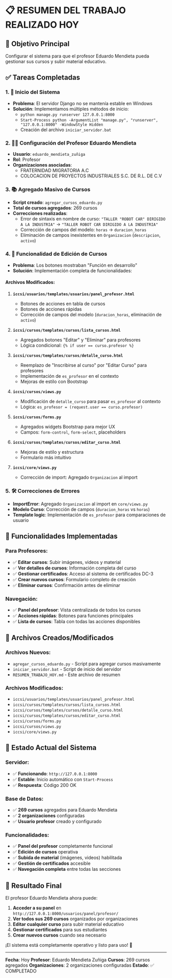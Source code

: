 # 📋 RESUMEN DEL TRABAJO REALIZADO HOY

## 🎯 Objetivo Principal
Configurar el sistema para que el profesor Eduardo Mendieta pueda gestionar sus cursos y subir material educativo.

## ✅ Tareas Completadas

### 1. 🚀 Inicio del Sistema
- **Problema**: El servidor Django no se mantenía estable en Windows
- **Solución**: Implementamos múltiples métodos de inicio:
  - `python manage.py runserver 127.0.0.1:8000`
  - `Start-Process python -ArgumentList "manage.py", "runserver", "127.0.0.1:8000" -WindowStyle Hidden`
  - Creación del archivo `iniciar_servidor.bat`

### 2. 👨‍🏫 Configuración del Profesor Eduardo Mendieta
- **Usuario**: `eduardo_mendieta_zuñiga`
- **Rol**: Profesor
- **Organizaciones asociadas**:
  - FRATERNIDAD MIGRATORIA A.C
  - COLOCACION DE PROYECTOS INDUSTRIALES S.C. DE R.L. DE C.V

### 3. 📚 Agregado Masivo de Cursos
- **Script creado**: `agregar_cursos_eduardo.py`
- **Total de cursos agregados**: 269 cursos
- **Correcciones realizadas**:
  - Error de sintaxis en nombre de curso: `"TALLER "ROBOT CAR" DIRIGIDO A LA INDUSTRIA"` → `"TALLER ROBOT CAR DIRIGIDO A LA INDUSTRIA"`
  - Corrección de campos del modelo: `horas` → `duracion_horas`
  - Eliminación de campos inexistentes en `Organizacion` (`descripcion`, `activo`)

### 4. 🔧 Funcionalidad de Edición de Cursos
- **Problema**: Los botones mostraban "Función en desarrollo"
- **Solución**: Implementación completa de funcionalidades:

#### Archivos Modificados:
1. **`iccsi/usuarios/templates/usuarios/panel_profesor.html`**
   - Botones de acciones en tabla de cursos
   - Botones de acciones rápidas
   - Corrección de campos del modelo (`duracion_horas`, eliminación de `activo`)

2. **`iccsi/cursos/templates/cursos/lista_cursos.html`**
   - Agregados botones "Editar" y "Eliminar" para profesores
   - Lógica condicional: `{% if user == curso.profesor %}`

3. **`iccsi/cursos/templates/cursos/detalle_curso.html`**
   - Reemplazo de "Inscribirse al curso" por "Editar Curso" para profesores
   - Implementación de `es_profesor` en el contexto
   - Mejoras de estilo con Bootstrap

4. **`iccsi/cursos/views.py`**
   - Modificación de `detalle_curso` para pasar `es_profesor` al contexto
   - Lógica: `es_profesor = (request.user == curso.profesor)`

5. **`iccsi/cursos/forms.py`**
   - Agregados widgets Bootstrap para mejor UX
   - Campos: `form-control`, `form-select`, placeholders

6. **`iccsi/cursos/templates/cursos/editar_curso.html`**
   - Mejoras de estilo y estructura
   - Formulario más intuitivo

7. **`iccsi/core/views.py`**
   - Corrección de import: Agregado `Organizacion` al import

### 5. 🛠️ Correcciones de Errores
- **ImportError**: Agregado `Organizacion` al import en `core/views.py`
- **Modelo Curso**: Corrección de campos (`duracion_horas` vs `horas`)
- **Template logic**: Implementación de `es_profesor` para comparaciones de usuario

## 🎯 Funcionalidades Implementadas

### Para Profesores:
- ✅ **Editar cursos**: Subir imágenes, videos y material
- ✅ **Ver detalles de cursos**: Información completa del curso
- ✅ **Gestionar certificados**: Acceso al sistema de certificados DC-3
- ✅ **Crear nuevos cursos**: Formulario completo de creación
- ✅ **Eliminar cursos**: Confirmación antes de eliminar

### Navegación:
- ✅ **Panel del profesor**: Vista centralizada de todos los cursos
- ✅ **Acciones rápidas**: Botones para funciones principales
- ✅ **Lista de cursos**: Tabla con todas las acciones disponibles

## 📁 Archivos Creados/Modificados

### Archivos Nuevos:
- `agregar_cursos_eduardo.py` - Script para agregar cursos masivamente
- `iniciar_servidor.bat` - Script de inicio del servidor
- `RESUMEN_TRABAJO_HOY.md` - Este archivo de resumen

### Archivos Modificados:
- `iccsi/usuarios/templates/usuarios/panel_profesor.html`
- `iccsi/cursos/templates/cursos/lista_cursos.html`
- `iccsi/cursos/templates/cursos/detalle_curso.html`
- `iccsi/cursos/templates/cursos/editar_curso.html`
- `iccsi/cursos/forms.py`
- `iccsi/cursos/views.py`
- `iccsi/core/views.py`

## 🚀 Estado Actual del Sistema

### Servidor:
- ✅ **Funcionando**: `http://127.0.0.1:8000`
- ✅ **Estable**: Inicio automático con `Start-Process`
- ✅ **Respuesta**: Código 200 OK

### Base de Datos:
- ✅ **269 cursos** agregados para Eduardo Mendieta
- ✅ **2 organizaciones** configuradas
- ✅ **Usuario profesor** creado y configurado

### Funcionalidades:
- ✅ **Panel del profesor** completamente funcional
- ✅ **Edición de cursos** operativa
- ✅ **Subida de material** (imágenes, videos) habilitada
- ✅ **Gestión de certificados** accesible
- ✅ **Navegación completa** entre todas las secciones

## 🎉 Resultado Final

El profesor Eduardo Mendieta ahora puede:
1. **Acceder a su panel** en `http://127.0.0.1:8000/usuarios/panel/profesor/`
2. **Ver todos sus 269 cursos** organizados por organizaciones
3. **Editar cualquier curso** para subir material educativo
4. **Gestionar certificados** para sus estudiantes
5. **Crear nuevos cursos** cuando sea necesario

¡El sistema está completamente operativo y listo para uso! 🚀

---
**Fecha**: Hoy
**Profesor**: Eduardo Mendieta Zuñiga
**Cursos**: 269 cursos agregados
**Organizaciones**: 2 organizaciones configuradas
**Estado**: ✅ COMPLETADO
